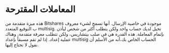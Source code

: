 # المعاملات المقترحة

هذه ميزة متقدمة من Bitshares موجودة في خاصية الإرسال. أنها تسمح لشيء معروف ب التوقيع المتعدد multisig. تخيل لديك حساب واحد ولكن يتطلب أكثر من شخص ليأذن بإتمام المعاملة. هذه القدرة هي في صلب بيتشاريس، ولكن تتطلب معرفة متقدمة، وهناك عملية إعداد. إذا لم تقم مسبقاً بإعداد multisig الحساب الخاص بك،أنه من الأسلم أن نقول لا تحتاج إليها.
